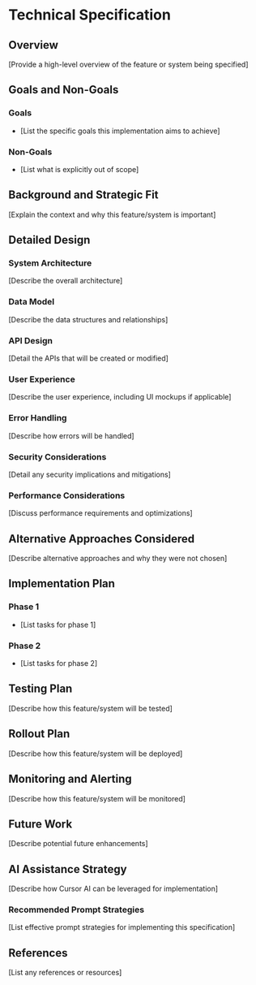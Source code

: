 # Technical Specification

## Overview

[Provide a high-level overview of the feature or system being specified]

## Goals and Non-Goals

### Goals

- [List the specific goals this implementation aims to achieve]

### Non-Goals

- [List what is explicitly out of scope]

## Background and Strategic Fit

[Explain the context and why this feature/system is important]

## Detailed Design

### System Architecture

[Describe the overall architecture]

### Data Model

[Describe the data structures and relationships]

### API Design

[Detail the APIs that will be created or modified]

### User Experience

[Describe the user experience, including UI mockups if applicable]

### Error Handling

[Describe how errors will be handled]

### Security Considerations

[Detail any security implications and mitigations]

### Performance Considerations

[Discuss performance requirements and optimizations]

## Alternative Approaches Considered

[Describe alternative approaches and why they were not chosen]

## Implementation Plan

### Phase 1

- [List tasks for phase 1]

### Phase 2

- [List tasks for phase 2]

## Testing Plan

[Describe how this feature/system will be tested]

## Rollout Plan

[Describe how this feature/system will be deployed]

## Monitoring and Alerting

[Describe how this feature/system will be monitored]

## Future Work

[Describe potential future enhancements]

## AI Assistance Strategy

[Describe how Cursor AI can be leveraged for implementation]

### Recommended Prompt Strategies

[List effective prompt strategies for implementing this specification]

## References

[List any references or resources] 